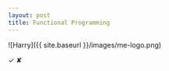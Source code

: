 ```yaml
---
layout: post
title: Functional Programming
---
```


![Harry]({{ site.baseurl }}/images/me-logo.png)

✓
✘